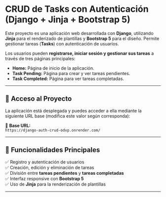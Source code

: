 # CRUD de Tasks con Autenticación (Django + Jinja + Bootstrap 5)

Este proyecto es una aplicación web desarrollada con **Django**, utilizando **Jinja** para el renderizado de plantillas y **Bootstrap 5** para el diseño. Permite gestionar tareas (**Tasks**) con autenticación de usuarios.

Los usuarios pueden **registrarse, iniciar sesión y gestionar sus tareas** a través de tres páginas principales:

- **Home:** Página de inicio de la aplicación.
- **Task Pending:** Página para crear y ver tareas pendientes.
- **Task Completed:** Página para ver tareas completadas.

---

## 🚀 Acceso al Proyecto

La aplicación está desplegada y puedes acceder a ella mediante la siguiente URL base (modifica este valor según corresponda):

🔗 **Base URL:**  
`https://django-auth-crud-odvp.onrender.com/`

---

## 📌 Funcionalidades Principales

✅ Registro y autenticación de usuarios  
✅ Creación, edición y eliminación de tareas  
✅ División entre **tareas pendientes** y **tareas completadas**  
✅ Interfaz responsive con **Bootstrap 5**  
✅ Uso de **Jinja** para la renderización de plantillas  

---

